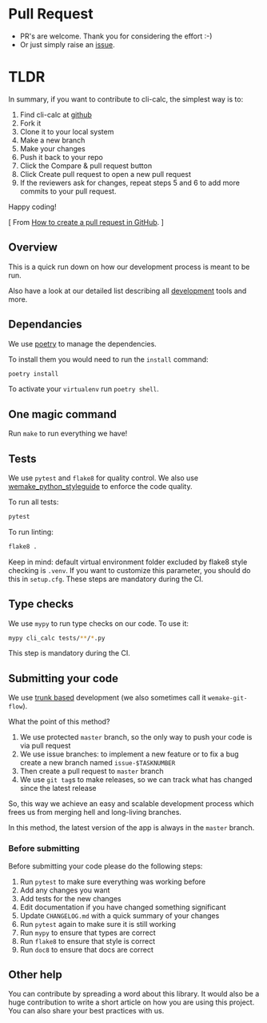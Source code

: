 # Pull Request

* PR's are welcome. Thank you for considering the effort :-)
* Or just simply raise an [issue](https://github.com/cruisen/cli-calc/issues/new/choose).

# TLDR
In summary, if you want to contribute to cli-calc, the simplest way is to:

1. Find cli-calc at [github](https://github.com/cruisen/cli-calc)
1. Fork it
1. Clone it to your local system
1. Make a new branch
1. Make your changes
1. Push it back to your repo
1. Click the Compare & pull request button
1. Click Create pull request to open a new pull request
1. If the reviewers ask for changes, repeat steps 5 and 6 to add more commits to your pull request.

Happy coding!

[
From [How to create a pull request in GitHub](https://opensource.com/article/19/7/create-pull-request-github).
]

## Overview

This is a quick run down on how our development process is meant to be run.

Also have a look at our detailed list describing all
[development](https://github.com/cruisen/cli-calc/blob/main/docs/extras/develop.md)
tools and more.


## Dependancies

We use [poetry](https://github.com/python-poetry/poetry) to manage the dependencies.

To install them you would need to run the `install` command:

```bash
poetry install
```

To activate your `virtualenv` run `poetry shell`.


## One magic command

Run `make` to run everything we have!


## Tests

We use `pytest` and `flake8` for quality control.
We also use [wemake_python_styleguide](https://github.com/wemake-services/wemake-python-styleguide) to enforce the code quality.

To run all tests:

```bash
pytest
```

To run linting:

```bash
flake8 .
```
Keep in mind: default virtual environment folder excluded by flake8 style checking is `.venv`.
If you want to customize this parameter, you should do this in `setup.cfg`.
These steps are mandatory during the CI.


## Type checks

We use `mypy` to run type checks on our code.
To use it:

```bash
mypy cli_calc tests/**/*.py
```

This step is mandatory during the CI.


## Submitting your code

We use [trunk based](https://trunkbaseddevelopment.com/)
development (we also sometimes call it `wemake-git-flow`).

What the point of this method?

1. We use protected `master` branch,
   so the only way to push your code is via pull request
2. We use issue branches: to implement a new feature or to fix a bug
   create a new branch named `issue-$TASKNUMBER`
3. Then create a pull request to `master` branch
4. We use `git tag`s to make releases, so we can track what has changed
   since the latest release

So, this way we achieve an easy and scalable development process
which frees us from merging hell and long-living branches.

In this method, the latest version of the app is always in the `master` branch.

### Before submitting

Before submitting your code please do the following steps:

1. Run `pytest` to make sure everything was working before
2. Add any changes you want
3. Add tests for the new changes
4. Edit documentation if you have changed something significant
5. Update `CHANGELOG.md` with a quick summary of your changes
6. Run `pytest` again to make sure it is still working
7. Run `mypy` to ensure that types are correct
8. Run `flake8` to ensure that style is correct
9. Run `doc8` to ensure that docs are correct


## Other help

You can contribute by spreading a word about this library.
It would also be a huge contribution to write
a short article on how you are using this project.
You can also share your best practices with us.
